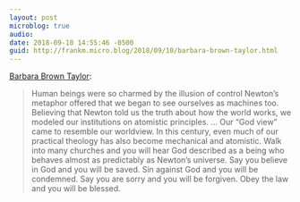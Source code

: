 ```yaml
---
layout: post
microblog: true
audio: 
date: 2018-09-10 14:55:46 -0500
guid: http://frankm.micro.blog/2018/09/10/barbara-brown-taylor.html
---
```

[Barbara Brown Taylor](https://www.omegacenter.info/death-in-church-new-life-ahead/):
>Human beings were so charmed by the illusion of control Newton’s metaphor offered that we began to see ourselves as machines too. Believing that Newton told us the truth about how the world works, we modeled our institutions on atomistic principles.
...
>Our “God view” came to resemble our worldview. In this century, even much of our practical theology has also become mechanical and atomistic. Walk into many churches and you will hear God described as a being who behaves almost as predictably as Newton’s universe. Say you believe in God and you will be saved.  Sin against God and you will be condemned. Say you are sorry and you will be forgiven.  Obey the law and you will be blessed.
